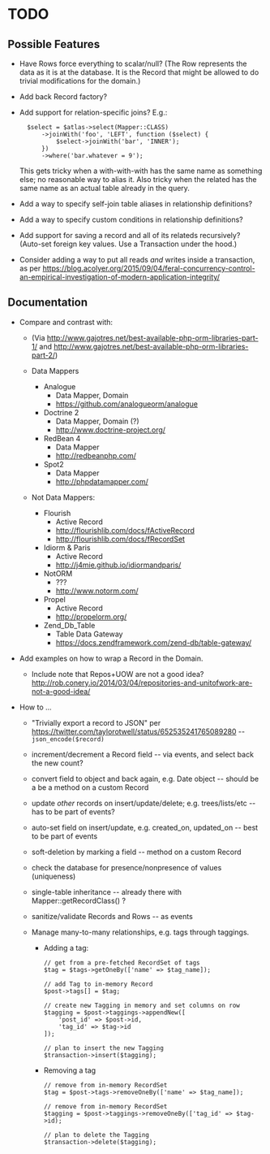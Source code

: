 # TODO

## Possible Features

- Have Rows force everything to scalar/null? (The Row represents the data as it
  is at the database. It is the Record that might be allowed to do trivial
  modifications for the domain.)

- Add back Record factory?

- Add support for relation-specific joins? E.g.:

        $select = $atlas->select(Mapper::CLASS)
            ->joinWith('foo', 'LEFT', function ($select) {
                $select->joinWith('bar', 'INNER');
            })
            ->where('bar.whatever = 9');

  This gets tricky when a with-with-with has the same name as something else;
  no reasonable way to alias it. Also tricky when the related has the same name
  as an actual table already in the query.

- Add a way to specify self-join table aliases in relationship definitions?

- Add a way to specify custom conditions in relationship definitions?

- Add support for saving a record and all of its relateds recursively? (Auto-set
  foreign key values. Use a Transaction under the hood.)

- Consider adding a way to put all reads *and* writes inside a transaction, as
  per <https://blog.acolyer.org/2015/09/04/feral-concurrency-control-an-empirical-investigation-of-modern-application-integrity/>

## Documentation

- Compare and contrast with:

    - (Via <http://www.gajotres.net/best-available-php-orm-libraries-part-1/>
      and <http://www.gajotres.net/best-available-php-orm-libraries-part-2/>)

    - Data Mappers

        - Analogue
            - Data Mapper, Domain
            - https://github.com/analogueorm/analogue
        - Doctrine 2
            - Data Mapper, Domain (?)
            - http://www.doctrine-project.org/
        - RedBean 4
            - Data Mapper
            - http://redbeanphp.com/
        - Spot2
            - Data Mapper
            - http://phpdatamapper.com/

    - Not Data Mappers:

        - Flourish
            - Active Record
            - http://flourishlib.com/docs/fActiveRecord
            - http://flourishlib.com/docs/fRecordSet
        - Idiorm & Paris
            - Active Record
            - http://j4mie.github.io/idiormandparis/
        - NotORM
            - ???
            - http://www.notorm.com/
        - Propel
            - Active Record
            - http://propelorm.org/
        - Zend_Db_Table
            - Table Data Gateway
            - https://docs.zendframework.com/zend-db/table-gateway/

- Add examples on how to wrap a Record in the Domain.

    - Include note that Repos+UOW are not a good idea?
      <http://rob.conery.io/2014/03/04/repositories-and-unitofwork-are-not-a-good-idea/>

- How to ...

    - "Trivially export a record to JSON" per <https://twitter.com/taylorotwell/status/652535241765089280> -- `json_encode($record)`

    - increment/decrement a Record field -- via events, and select back the new
      count?

    - convert field to object and back again, e.g. Date object -- should be a
      be a method on a custom Record

    - update *other* records on insert/update/delete; e.g. trees/lists/etc --
      has to be part of events?

    - auto-set field on insert/update, e.g. created_on, updated_on -- best to
      be part of events

    - soft-deletion by marking a field -- method on a custom Record

    - check the database for presence/nonpresence of values (uniqueness)

    - single-table inheritance -- already there with Mapper::getRecordClass() ?

    - sanitize/validate Records and Rows -- as events

    - Manage many-to-many relationships, e.g. tags through taggings.

        - Adding a tag:

            ```
            // get from a pre-fetched RecordSet of tags
            $tag = $tags->getOneBy(['name' => $tag_name]);

            // add Tag to in-memory Record
            $post->tags[] = $tag;

            // create new Tagging in memory and set columns on row
            $tagging = $post->taggings->appendNew([
                'post_id' => $post->id,
                'tag_id' => $tag->id
            ]);

            // plan to insert the new Tagging
            $transaction->insert($tagging);
            ```

        - Removing a tag

            ```
            // remove from in-memory RecordSet
            $tag = $post->tags->removeOneBy(['name' => $tag_name]);

            // remove from in-memory RecordSet
            $tagging = $post->taggings->removeOneBy(['tag_id' => $tag->id);

            // plan to delete the Tagging
            $transaction->delete($tagging);
            ```
